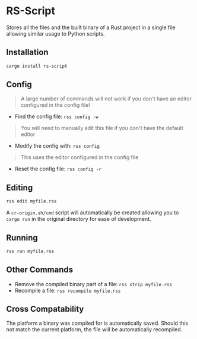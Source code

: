 # RS-Script

Stores all the files and the built binary of a Rust project in a single file allowing similar usage to Python scripts.

## Installation
```bash
cargo install rs-script
```

## Config
> A large number of commands will not work if you don't have an editor configured in the config file!

- Find the config file: `rss config -w`
> You will need to manually edit this file if you don't have the default editor 

- Modify the config with: `rss config`
> This uses the editor configured in the config file

- Reset the config file: `rss config -r`

## Editing
```bash
rss edit myfile.rss
```

A `cr-origin.sh/cmd` script will automatically be created allowing you to `cargo run` in the original directory for ease of development.

## Running
```bash
rss run myfile.rss
```

## Other Commands
- Remove the compiled binary part of a file: `rss strip myfile.rss`
- Recompile a file: `rss recompile myfile.rss`

## Cross Compatability
The platform a binary was compiled for is automatically saved. Should this not match the current platform, the file will be automatically recompiled.